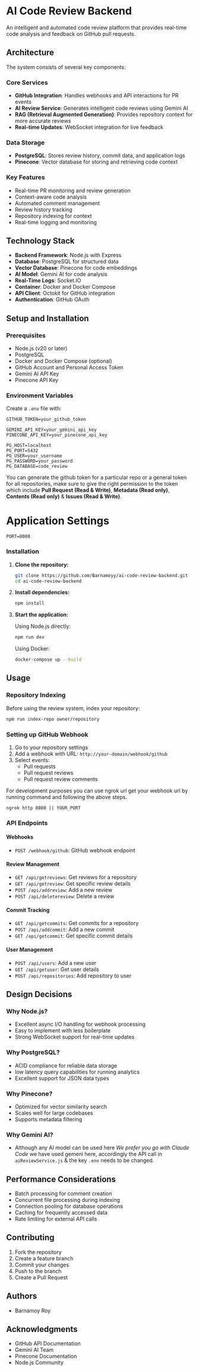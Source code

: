 # AI Code Review Backend

An intelligent and automated code review platform that provides real-time code analysis and feedback on GitHub pull requests.

## Architecture

The system consists of several key components:

### Core Services

- **GitHub Integration**: Handles webhooks and API interactions for PR events
- **AI Review Service**: Generates intelligent code reviews using Gemini AI
- **RAG (Retrieval Augmented Generation)**: Provides repository context for more accurate reviews
- **Real-time Updates**: WebSocket integration for live feedback

### Data Storage

- **PostgreSQL**: Stores review history, commit data, and application logs
- **Pinecone**: Vector database for storing and retrieving code context

### Key Features

- Real-time PR monitoring and review generation
- Context-aware code analysis
- Automated comment management
- Review history tracking
- Repository indexing for context
- Real-time logging and monitoring

## Technology Stack

- **Backend Framework**: Node.js with Express
- **Database**: PostgreSQL for structured data
- **Vector Database**: Pinecone for code embeddings
- **AI Model**: Gemini AI for code analysis
- **Real-Time Logs**: Socket.IO
- **Container**: Docker and Docker Compose
- **API Client**: Octokit for GitHub integration
- **Authentication**: GitHub OAuth

## Setup and Installation

### Prerequisites

- Node.js (v20 or later)
- PostgreSQL
- Docker and Docker Compose (optional)
- GitHub Account and Personal Access Token
- Gemini AI API Key
- Pinecone API Key

### Environment Variables

Create a `.env` file with:

```env
GITHUB_TOKEN=your_github_token

GEMINI_API_KEY=your_gemini_api_key
PINECONE_API_KEY=your_pinecone_api_key

PG_HOST=localhost
PG_PORT=5432
PG_USER=your_username
PG_PASSWORD=your_password
PG_DATABASE=code_review

```

You can generate the github token for a particular repo or a general token for all repositories, make sure to give the right permission to the token which include **Pull Request (Read & Write)**, **Metadata (Read only)**, **Contents (Read only)** & **Issues (Read & Write)**.

# Application Settings

```
PORT=8080
```

### Installation

1. **Clone the repository:**

   ```bash
   git clone https://github.com/Barnamoyy/ai-code-review-backend.git
   cd ai-code-review-backend
   ```

2. **Install dependencies:**

   ```bash
   npm install
   ```

3. **Start the application:**

   Using Node.js directly:

   ```bash
   npm run dev
   ```

   Using Docker:

   ```bash
   docker-compose up --build
   ```

## Usage

### Repository Indexing

Before using the review system, index your repository:

```bash
npm run index-repo owner/repository
```

### Setting up GitHub Webhook

1. Go to your repository settings
2. Add a webhook with URL: `http://your-domain/webhook/github`
3. Select events:
   - Pull requests
   - Pull request reviews
   - Pull request review comments

For development purposes you can use ngrok url get your webhook url by running command and following the above steps.

```
ngrok http 8080 || YOUR_PORT
```

### API Endpoints

#### Webhooks

- `POST /webhook/github`: GitHub webhook endpoint

#### Review Management

- `GET /api/getreviews`: Get reviews for a repository
- `GET /api/getreview`: Get specific review details
- `POST /api/addreview`: Add a new review
- `POST /api/deletereview`: Delete a review

#### Commit Tracking

- `GET /api/getcommits`: Get commits for a repository
- `POST /api/addcommit`: Add a new commit
- `GET /api/getcommit`: Get specific commit details

#### User Management

- `POST /api/users`: Add a new user
- `GET /api/getuser`: Get user details
- `POST /api/repositories`: Add repository to user

## Design Decisions

### Why Node.js?

- Excellent async I/O handling for webhook processing
- Easy to implement with less boilerplate
- Strong WebSocket support for real-time updates

### Why PostgreSQL?

- ACID compliance for reliable data storage
- low latency query capabilities for running analytics
- Excellent support for JSON data types

### Why Pinecone?

- Optimized for vector similarity search
- Scales well for large codebases
- Supports metadata filtering

### Why Gemini AI?

- Although any AI model can be used here *We prefer you go with Claude Code* we have used gemeni here, accordingly the API call in ```aiReviewService.js``` & the key ```.env``` needs to be changed.

## Performance Considerations

- Batch processing for comment creation
- Concurrent file processing during indexing
- Connection pooling for database operations
- Caching for frequently accessed data
- Rate limiting for external API calls

## Contributing

1. Fork the repository
2. Create a feature branch
3. Commit your changes
4. Push to the branch
5. Create a Pull Request

## Authors

- Barnamoy Roy

## Acknowledgments

- GitHub API Documentation
- Gemini AI Team
- Pinecone Documentation
- Node.js Community
